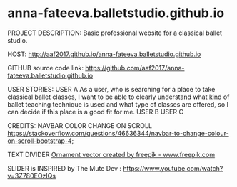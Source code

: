 # anna-fateeva.balletstudio.github.io

PROJECT DESCRIPTION:
Basic professional website for a classical ballet studio.

HOST:
http://aaf2017.github.io/anna-fateeva.balletstudio.github.io

GITHUB source code link:
https://github.com/aaf2017/anna-fateeva.balletstudio.github.io

USER STORIES:
USER A
As a user, who is searching for a place to take classical ballet classes, I want to be able to clearly understand what kind of ballet teaching technique is used and what type of classes are offered, so I can decide if this place is a good fit for me.
USER B
USER C

CREDITS:
NAVBAR COLOR CHANGE ON SCROLL 
https://stackoverflow.com/questions/46636344/navbar-to-change-colour-on-scroll-bootstrap-4;

TEXT DIVIDER
<a href="https://www.freepik.com/vectors/ornament">Ornament vector created by freepik - www.freepik.com</a>

SLIDER is INSPIRED by
The Mute Dev : https://www.youtube.com/watch?v=3Z780EOzIQs
